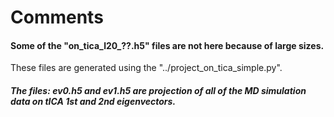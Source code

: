 # Comments
#### Some of the "on_tica_l20_??.h5" files are not here because of large sizes. 
These files are generated using the "../project_on_tica_simple.py".
##### The files: **ev0.h5**  and  _ev1.h5_ are projection of all of the MD simulation data on tICA *1st* and *2nd* eigenvectors.

